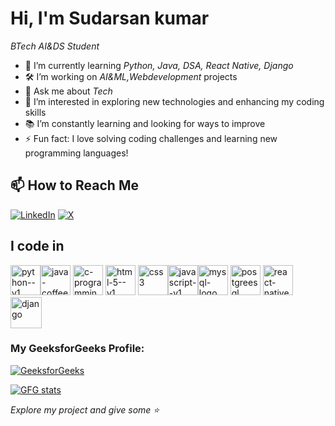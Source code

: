 # Hi, I'm Sudarsan kumar

*BTech AI&DS Student*

- 🌱 I’m currently learning *Python, Java, DSA, React Native, Django*
- 🛠 I’m working on *AI&ML,Webdevelopment* projects
- 💬 Ask me about *Tech*
- 🔭 I’m interested in exploring new technologies and enhancing my coding skills
- 📚 I’m constantly learning and looking for ways to improve
- ⚡ Fun fact: I love solving coding challenges and learning new programming languages!


## 📫 How to Reach Me

[![LinkedIn](https://img.shields.io/badge/-LinkedIn-blue?style=flat-square&logo=linkedin&logoColor=white)](https://www.linkedin.com/in/sudarsan-kumar-a73a69216/)
[![X](https://img.shields.io/badge/-X-000000?style=flat-square&logo=x&logoColor=white)](https://x.com/sudarsan58585)

## I code in
<img width="48" height="48" src="https://img.icons8.com/color/48/python--v1.png" alt="python--v1"/><img width="48" height="48" src="https://img.icons8.com/color/48/java-coffee-cup-logo--v1.png" alt="java-coffee-cup-logo--v1"/>
<img width="48" height="48" src="https://img.icons8.com/color/48/c-programming.png" alt="c-programming"/>
<img width="48" height="48" src="https://img.icons8.com/color/48/html-5--v1.png" alt="html-5--v1"/>
<img width="48" height="48" src="https://img.icons8.com/fluency/48/css3.png" alt="css3"/><img width="48" height="48" src="https://img.icons8.com/color/48/javascript--v1.png" alt="javascript--v1"/><img width="48" height="48" src="https://img.icons8.com/fluency/48/mysql-logo.png" alt="mysql-logo"/>
<img width="48" height="48" src="https://img.icons8.com/color/48/postgreesql.png" alt="postgreesql"/>
<img width="48" height="48" src="https://img.icons8.com/color/48/react-native.png" alt="react-native"/>
<img width="50" height="50" src="https://img.icons8.com/ios-filled/50/django.png" alt="django"/>


### My GeeksforGeeks Profile:
[![GeeksforGeeks](https://img.shields.io/badge/-GeeksforGeeks-0F9D58?style=flat-square&logo=geeksforgeeks&logoColor=white)](https://www.geeksforgeeks.org/user/sudharsa4hg9/)

<p> <a href="https://www.geeksforgeeks.org/user/sudharsa4hg9/"><img src="https://geeks-for-geeks-stats-card.vercel.app/?username=sudharsa4hg9" alt="GFG stats"/></a></p>

*Explore my project and give some ⭐*
